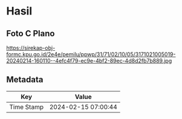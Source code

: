 # Hasil

## Foto C Plano

https://sirekap-obj-formc.kpu.go.id/2e4e/pemilu/ppwp/31/71/02/10/05/3171021005019-20240214-160110--4efc4f79-ec9e-4bf2-89ec-4d8d2fb7b889.jpg


## Metadata

| Key        | Value               |
| ---------- | ------------------- |
| Time Stamp | 2024-02-15 07:00:44 |



